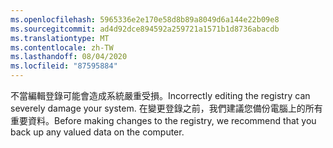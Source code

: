 ```yaml
---
ms.openlocfilehash: 5965336e2e170e58d8b89a8049d6a144e22b09e8
ms.sourcegitcommit: ad4d92dce894592a259721a1571b1d8736abacdb
ms.translationtype: MT
ms.contentlocale: zh-TW
ms.lasthandoff: 08/04/2020
ms.locfileid: "87595884"
---
```

<span data-ttu-id="e03dd-101">不當編輯登錄可能會造成系統嚴重受損。</span><span class="sxs-lookup"><span data-stu-id="e03dd-101">Incorrectly editing the registry can severely damage your system.</span></span> <span data-ttu-id="e03dd-102">在變更登錄之前，我們建議您備份電腦上的所有重要資料。</span><span class="sxs-lookup"><span data-stu-id="e03dd-102">Before making changes to the registry, we recommend that you back up any valued data on the computer.</span></span>
